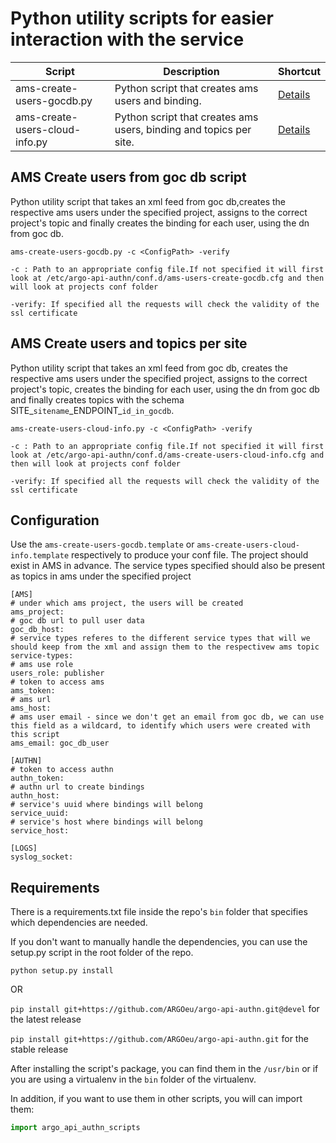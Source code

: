 # Python utility scripts for easier interaction with the service

| Script | Description | Shortcut |
|--------|-------------|---------- |
| ams-create-users-gocdb.py | Python script that creates ams users and binding.| [Details](#ams-create-users-gocdb) |
| ams-create-users-cloud-info.py | Python script that creates ams users, binding and topics per site.| [Details](#ams-create-users-cloud-info) |

<a id="ams-create-users-gocdb"></a>
## AMS Create users from goc db script
Python utility script that takes an xml feed from goc db,creates the respective
ams users under the specified project, assigns to the correct project's topic and
finally creates the binding for each user, using the dn from goc db.

`ams-create-users-gocdb.py -c <ConfigPath> -verify`

`-c : Path to an appropriate config file.If not specified
it will first look at /etc/argo-api-authn/conf.d/ams-users-create-gocdb.cfg
and then will look at projects conf folder`

`-verify: If specified all the requests will check the validity of the ssl certificate`

<a id="ams-create-users-cloud-info"></a>
## AMS Create users and topics per site
Python utility script that takes an xml feed from goc db, creates the respective
ams users under the specified project, assigns to the correct project's topic, 
creates the binding for each user, using the dn from goc db and finally creates 
topics with the schema SITE\_`sitename`\_ENDPOINT\_`id_in_gocdb`.

`ams-create-users-cloud-info.py -c <ConfigPath> -verify`

`-c : Path to an appropriate config file.If not specified
it will first look at /etc/argo-api-authn/conf.d/ams-create-users-cloud-info.cfg
and then will look at projects conf folder`

`-verify: If specified all the requests will check the validity of the ssl certificate`

## Configuration
Use the `ams-create-users-gocdb.template` or `ams-create-users-cloud-info.template`
respectively to produce your conf file.
The project should exist in AMS in advance.
The service types specified should also be present as topics in ams under the specified project
```buildoutcfg
[AMS]
# under which ams project, the users will be created
ams_project:
# goc db url to pull user data
goc_db_host:
# service types referes to the different service types that will we should keep from the xml and assign them to the respectivew ams topic 
service-types:
# ams use role
users_role: publisher
# token to access ams
ams_token:
# ams url
ams_host:
# ams user email - since we don't get an email from goc db, we can use this field as a wildcard, to identify which users were created with this script
ams_email: goc_db_user

[AUTHN]
# token to access authn
authn_token:
# authn url to create bindings
authn_host: 
# service's uuid where bindings will belong
service_uuid:
# service's host where bindings will belong
service_host:

[LOGS]
syslog_socket:
```

## Requirements
There is a requirements.txt file inside the repo's `bin` folder that specifies which dependencies are needed.

If you don't want to manually handle the dependencies, you can use the setup.py script in the root folder of the repo.

`python setup.py install`  

OR

`pip install git+https://github.com/ARGOeu/argo-api-authn.git@devel` for the latest release

`pip install git+https://github.com/ARGOeu/argo-api-authn.git` for the stable release


After installing the script's package, you can find them in the `/usr/bin` or if you are using a virtualenv in the `bin` folder of the virtualenv.

In addition, if you want to use them in other scripts, you will can import them:
```python
import argo_api_authn_scripts   
```
